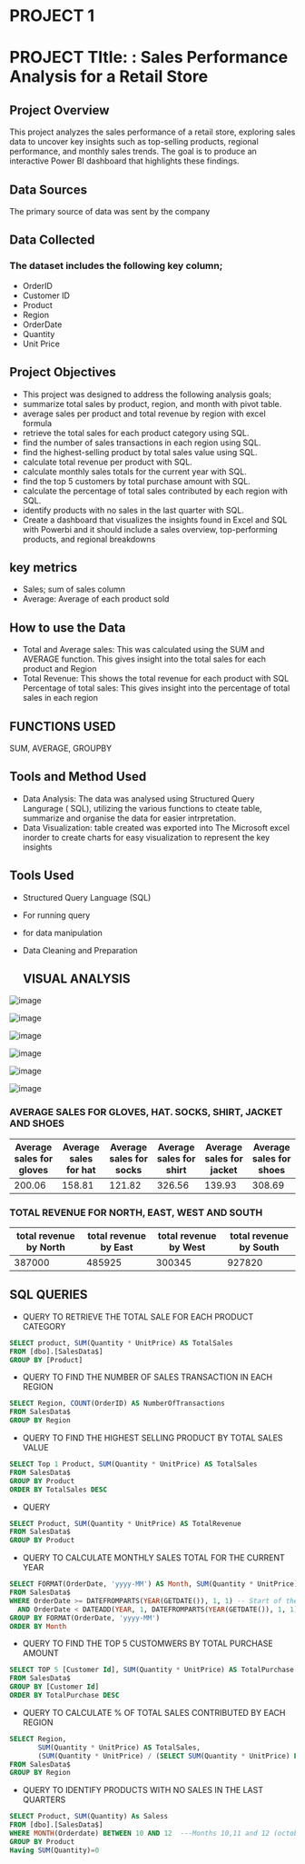 # PROJECT 1
# PROJECT TItle: : Sales Performance Analysis for a Retail Store 
## Project Overview
This project analyzes the sales performance of a retail store, exploring sales data to uncover key insights such as top-selling products, regional performance, and monthly sales trends. The goal is to produce an interactive Power BI dashboard that highlights these findings. 
## Data Sources
The primary source of data was sent by the company
## Data Collected
### The dataset includes the following key column;
- OrderID
- Customer ID
- Product
- Region
- OrderDate
- Quantity
- Unit Price

 ## Project Objectives
- This project was designed to address the following analysis goals;
- summarize total sales by product, region, and month with pivot table.
- average sales per product and total revenue by region with excel formula
- retrieve the total sales for each product category using SQL.
- find the number of sales transactions in each region using SQL.
- find the highest-selling product by total sales value using SQL.
- calculate total revenue per product with SQL.
- calculate monthly sales totals for the current year with SQL.
- find the top 5 customers by total purchase amount with SQL.
- calculate the percentage of total sales contributed by each region with SQL.
- identify products with no sales in the last quarter with SQL.
- Create a dashboard that visualizes the insights found in Excel and SQL with Powerbi and it should include a sales overview, top-performing products, and regional breakdowns
 ## key metrics 
- Sales; sum of sales column
- Average: Average of each product sold

 ## How to use the Data
- Total and Average sales: This was calculated using the SUM and AVERAGE function. This gives insight into the total sales for each product and Region
- Total Revenue: This shows the total revenue for each product with SQL
  Percentage of total sales: This gives insight into the percentage of total sales in each region
## FUNCTIONS USED
SUM, AVERAGE, GROUPBY
## Tools and Method Used
- Data Analysis: The data was analysed using Structured Query Langurage ( SQL), utilizing the various functions  to cteate table, summarize and organise the data for easier intrpretation.
- Data Visualization: table created was exported into The Microsoft excel inorder to create charts for easy visualization to represent the key insights
## Tools Used
- Structured Query Language (SQL)
- For running query
- for data manipulation
- Data Cleaning and Preparation

 
  ## VISUAL ANALYSIS	
	
![image](https://github.com/user-attachments/assets/50113805-7402-49c7-9556-e8f1e77ddcd7)
	
![image](https://github.com/user-attachments/assets/45893bbf-d05f-41b5-b827-639b2b42a676)

![image](https://github.com/user-attachments/assets/4ce3e2d9-ef21-4489-9998-a88a65aad66f)
	
![image](https://github.com/user-attachments/assets/77af6086-4263-437b-b0c5-9de5b39c41bb)
	
![image](https://github.com/user-attachments/assets/d2adbe1b-0e36-4340-8171-b0a818775115)

![image](https://github.com/user-attachments/assets/e87008c9-547d-40eb-9876-cb6f4a48a13b)


### AVERAGE SALES FOR GLOVES, HAT. SOCKS, SHIRT, JACKET AND SHOES
|Average sales for gloves|Average sales for hat|Average sales for socks|Average sales for shirt|Average sales for jacket|Average sales for shoes|
|-----------|---------|---------|---------|--------|----------|
|200.06|158.81|121.82|326.56|139.93|308.69|


### TOTAL REVENUE FOR NORTH, EAST, WEST AND SOUTH
|total revenue by North|total revenue by East|total revenue by West|total revenue by South|
|-----------|---------|---------|---------|
|387000|485925|300345|927820|


## SQL QUERIES
- QUERY TO RETRIEVE THE TOTAL SALE FOR EACH PRODUCT CATEGORY
 ```SQL
SELECT product, SUM(Quantity * UnitPrice) AS TotalSales
FROM [dbo].[SalesData$]
GROUP BY [Product]
  ```
- QUERY TO FIND THE NUMBER OF SALES TRANSACTION IN EACH REGION
```SQL
SELECT Region, COUNT(OrderID) AS NumberOfTransactions
FROM SalesData$
GROUP BY Region
```
- QUERY TO FIND THE HIGHEST SELLING PRODUCT BY TOTAL SALES VALUE
 ```SQL
SELECT Top 1 Product, SUM(Quantity * UnitPrice) AS TotalSales
FROM SalesData$
GROUP BY Product
ORDER BY TotalSales DESC
```
- QUERY

``` SQL
SELECT Product, SUM(Quantity * UnitPrice) AS TotalRevenue
FROM SalesData$
GROUP BY Product
```
- QUERY TO CALCULATE MONTHLY SALES TOTAL FOR THE CURRENT YEAR
``` SQL
SELECT FORMAT(OrderDate, 'yyyy-MM') AS Month, SUM(Quantity * UnitPrice) AS TotalSales
FROM SalesData$
WHERE OrderDate >= DATEFROMPARTS(YEAR(GETDATE()), 1, 1) -- Start of the current year
  AND OrderDate < DATEADD(YEAR, 1, DATEFROMPARTS(YEAR(GETDATE()), 1, 1)) -- Start of the next year
GROUP BY FORMAT(OrderDate, 'yyyy-MM')
ORDER BY Month
```
- QUERY TO FIND THE TOP 5 CUSTOMWERS BY TOTAL PURCHASE AMOUNT

``` SQL
SELECT TOP 5 [Customer Id], SUM(Quantity * UnitPrice) AS TotalPurchase
FROM SalesData$
GROUP BY [Customer Id]
ORDER BY TotalPurchase DESC
```
- QUERY TO CALCULATE % OF TOTAL SALES CONTRIBUTED BY EACH REGION
``` SQL
SELECT Region, 
       SUM(Quantity * UnitPrice) AS TotalSales,
       (SUM(Quantity * UnitPrice) / (SELECT SUM(Quantity * UnitPrice) FROM SalesData$) * 100) AS PercentageContribution
FROM SalesData$
GROUP BY Region
```
- QUERY TO IDENTIFY PRODUCTS WITH NO SALES IN THE LAST QUARTERS
``` SQL
SELECT Product, SUM(Quantity) As Saless
FROM [dbo].[SalesData$]
WHERE MONTH(Orderdate) BETWEEN 10 AND 12  ---Months 10,11 and 12 (october to december)
GROUP BY Product
Having SUM(Quantity)=0
```
